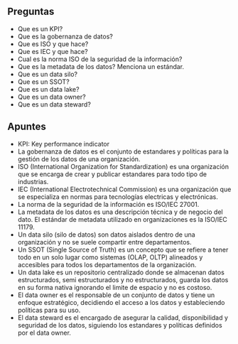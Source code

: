 ## Preguntas

- Que es un KPI?
- Que es la gobernanza de datos?
- Que es ISO y que hace?
- Que es IEC y que hace?
- Cual es la norma ISO de la seguridad de la información?
- Que es la metadata de los datos? Menciona un estándar.
- Que es un data silo?
- Que es un SSOT?
- Que es un data lake?
- Que es un data owner?
- Que es un data steward?

## Apuntes

- KPI: Key performance indicator
- La gobernanza de datos es el conjunto de estandares y políticas para la gestión de los datos de una organización.
- ISO (International Organization for Standardization) es una organización que se encarga de crear y publicar estandares para todo tipo de industrias.
- IEC (International Electrotechnical Commission) es una organización que se especializa en normas para tecnologías electricas y electrónicas.
- La norma de la seguridad de la información es ISO/IEC 27001.
- La metadata de los datos es una descripción técnica y de negocio del dato. El estándar de metadata utilizado en organizaciones es la ISO/IEC 11179.
- Un data silo (silo de datos) son datos aislados dentro de una organización y no se suele compartir entre departamentos.
- Un SSOT (Single Source of Truth) es un concepto que se refiere a tener todo en un solo lugar como sistemas (OLAP, OLTP) alineados y accesibles para todos los departamentos de la organización.
- Un data lake es un repositorio centralizado donde se almacenan datos estructurados, semi estructurados y no estructurados, guarda los datos en su forma nativa ignorando el limite de espacio y no es costoso.
- El data owner es el responsable de un conjunto de datos y tiene un enfoque estratégico, decidiendo el acceso a los datos y estableciendo políticas para su uso.
- El data steward es el encargado de asegurar la calidad, disponibilidad y seguridad de los datos, siguiendo los estandares y políticas definidos por el data owner.
